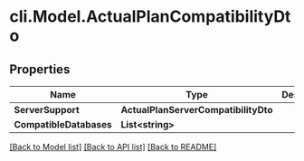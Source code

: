 # cli.Model.ActualPlanCompatibilityDto

## Properties

Name | Type | Description | Notes
------------ | ------------- | ------------- | -------------
**ServerSupport** | **ActualPlanServerCompatibilityDto** |  | [optional] 
**CompatibleDatabases** | **List&lt;string&gt;** |  | [optional] 

[[Back to Model list]](../README.md#documentation-for-models) [[Back to API list]](../README.md#documentation-for-api-endpoints) [[Back to README]](../README.md)

